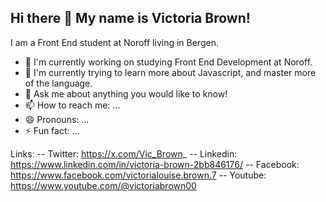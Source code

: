 ## Hi there 👋 My name is Victoria Brown!
I am a Front End student at Noroff living in Bergen.

- 🔭 I'm currently working on studying Front End Development at Noroff.
- 🌱 I'm currently trying to learn more about Javascript, and master more of the language.
- 💬 Ask me about anything you would like to know!
- 📫 How to reach me: ...
- 😄 Pronouns: ...
- ⚡ Fun fact: ...

Links:
-- Twitter: https://x.com/Vic_Brown_
-- Linkedin: https://www.linkedin.com/in/victoria-brown-2bb846176/
-- Facebook: https://www.facebook.com/victorialouise.brown.7
-- Youtube: https://www.youtube.com/@victoriabrown00
